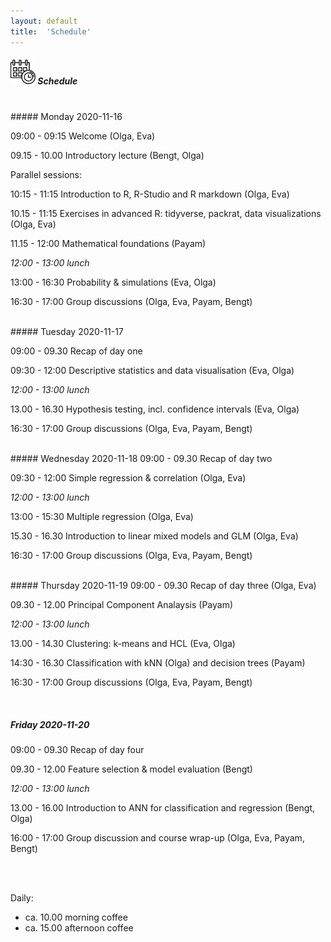 ```yaml
---
layout: default
title:  'Schedule'
---
```


##### <img border="0" src="icons/schedule-02.svg" width="40" height="40"> Schedule
<br/>
##### Monday 2020-11-16

09:00 - 09:15 Welcome (Olga, Eva)

09.15 - 10.00 Introductory lecture (Bengt, Olga)

Parallel sessions:

10:15 - 11:15 Introduction to R, R-Studio and R markdown (Olga, Eva)

10.15 - 11:15 Exercises in advanced R: tidyverse, packrat, data visualizations (Olga, Eva)

11.15 - 12:00 Mathematical foundations (Payam)

*12:00 - 13:00 lunch*

13:00 - 16:30 Probability & simulations (Eva, Olga)

16:30 - 17:00 Group discussions (Olga, Eva, Payam, Bengt)

<br/>
##### Tuesday 2020-11-17

09:00 - 09.30 Recap of day one

09:30 - 12:00 Descriptive statistics and data visualisation (Eva, Olga)

*12:00 - 13:00 lunch*

13.00 - 16.30 Hypothesis testing, incl. confidence intervals (Eva, Olga)

16:30 - 17:00 Group discussions (Olga, Eva, Payam, Bengt)

<br/>
##### Wednesday 2020-11-18
09:00 - 09.30 Recap of day two

09:30 - 12:00 Simple regression & correlation (Olga, Eva)

*12:00 - 13:00 lunch*

13:00 - 15:30 Multiple regression (Olga, Eva)

15.30 - 16.30 Introduction to linear mixed models and GLM (Olga, Eva)

16:30 - 17:00 Group discussions (Olga, Eva, Payam, Bengt)

<br/>
##### Thursday 2020-11-19
09:00 - 09.30 Recap of day three (Olga, Eva)

09.30 - 12.00 Principal Component Analaysis (Payam)

*12:00 - 13:00 lunch*

13.00 - 14.30 Clustering: k-means and HCL (Eva, Olga)

14:30 - 16.30 Classification with kNN (Olga) and decision trees (Payam)

16:30 - 17:00 Group discussions (Olga, Eva, Payam, Bengt)

<br/>

##### Friday 2020-11-20
09:00 - 09.30 Recap of day four

09.30 - 12.00 Feature selection & model evaluation (Bengt)

*12:00 - 13:00 lunch*

13.00 - 16.00 Introduction to ANN for classification and regression (Bengt, Olga)

16:00 - 17:00 Group discussion and course wrap-up (Olga, Eva, Payam, Bengt)

<br/><br/>

Daily:
- ca. 10.00 morning coffee
- ca. 15.00 afternoon coffee
